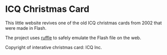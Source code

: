 # ICQ Christmas Card

This little website revives one of the old ICQ christmas cards from 2002 that were made in Flash.

The project uses [ruffle](https://github.com/ruffle-rs/ruffle) to safely emulate the Flash file on the web.

Copyright of interative christmas card: ICQ Inc.
